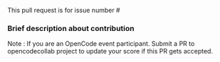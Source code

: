This pull request is for issue number #

### Brief description about contribution



Note : If you are an OpenCode event participant. Submit a PR to opencodecollab project to update your score if this PR gets accepted.